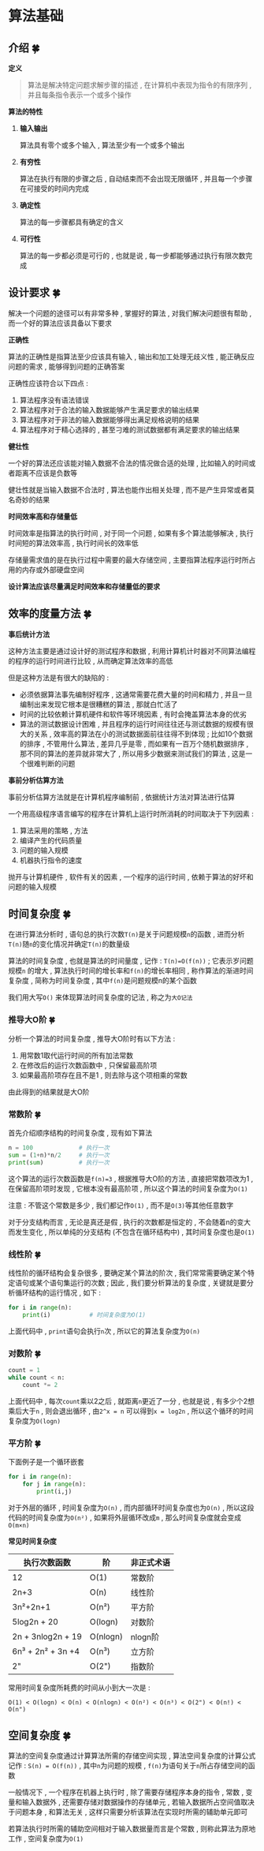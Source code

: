 # 算法基础




<extoc></extoc>

## 介绍  🍀

**定义**

> 算法是解决特定问题求解步骤的描述 , 在计算机中表现为指令的有限序列 , 并且每条指令表示一个或多个操作

**算法的特性**

1. **输入输出**

   算法具有零个或多个输入 , 算法至少有一个或多个输出

2. **有穷性**

   算法在执行有限的步骤之后 , 自动结束而不会出现无限循环 , 并且每一个步骤在可接受的时间内完成

3. **确定性**

   算法的每一步骤都具有确定的含义

4. **可行性**

   算法的每一步都必须是可行的 , 也就是说 , 每一步都能够通过执行有限次数完成

## 设计要求  🍀

解决一个问题的途径可以有非常多种 , 掌握好的算法 , 对我们解决问题很有帮助 , 而一个好的算法应该具备以下要求

**正确性**

算法的正确性是指算法至少应该具有输入 , 输出和加工处理无歧义性 , 能正确反应问题的需求 , 能够得到问题的正确答案

正确性应该符合以下四点 : 

1. 算法程序没有语法错误
2. 算法程序对于合法的输入数据能够产生满足要求的输出结果
3. 算法程序对于非法的输入数据能够得出满足规格说明的结果
4. 算法程序对于精心选择的 , 甚至刁难的测试数据都有满足要求的输出结果

**健壮性**

一个好的算法还应该能对输入数据不合法的情况做合适的处理 , 比如输入的时间或者距离不应该是负数等

健壮性就是当输入数据不合法时 , 算法也能作出相关处理 , 而不是产生异常或者莫名奇妙的结果

**时间效率高和存储量低**

时间效率是指算法的执行时间 , 对于同一个问题 , 如果有多个算法能够解决 , 执行时间短的算法效率高 , 执行时间长的效率低 

存储量需求值的是在执行过程中需要的最大存储空间 , 主要指算法程序运行时所占用的内存或外部硬盘空间

**设计算法应该尽量满足时间效率和存储量低的要求**

## 效率的度量方法  🍀

**事后统计方法**

这种方法主要是通过设计好的测试程序和数据 , 利用计算机计时器对不同算法编程的程序的运行时间进行比较 , 从而确定算法效率的高低

但是这种方法是有很大的缺陷的 : 

- 必须依据算法事先编制好程序 , 这通常需要花费大量的时间和精力 , 并且一旦编制出来发现它根本是很糟糕的算法 , 那就白忙活了
- 时间的比较依赖计算机硬件和软件等环境因素 , 有时会掩盖算法本身的优劣
- 算法的测试数据设计困难 , 并且程序的运行时间往往还与测试数据的规模有很大的关系 , 效率高的算法在小的测试数据面前往往得不到体现 ; 比如10个数据的排序 , 不管用什么算法 , 差异几乎是零 , 而如果有一百万个随机数据排序 , 那不同的算法的差异就非常大了 , 所以用多少数据来测试我们的算法 , 这是一个很难判断的问题

**事前分析估算方法**

事前分析估算方法就是在计算机程序编制前 , 依据统计方法对算法进行估算

一个用高级程序语言编写的程序在计算机上运行时所消耗的时间取决于下列因素 : 

1. 算法采用的策略 , 方法
2. 编译产生的代码质量
3. 问题的输入规模
4. 机器执行指令的速度

抛开与计算机硬件 , 软件有关的因素 , 一个程序的运行时间 , 依赖于算法的好坏和问题的输入规模

## 时间复杂度  🍀

在进行算法分析时 , 语句总的执行次数`T(n)`是关于问题规模`n`的函数 , 进而分析`T(n)`随`n`的变化情况并确定`T(n)`的数量级

算法的时间复杂度 , 也就是算法的时间量度 , 记作 : `T(n)=O(f(n))` ; 它表示岁问题规模`n` 的增大 , 算法执行时间的增长率和`f(n)`的增长率相同 , 称作算法的渐进时间复杂度 , 简称为时间复杂度 , 其中`f(n)`是问题规模n的某个函数

我们用大写`O()` 来体现算法时间复杂度的记法 , 称之为`大O记法`

### 推导大O阶  🍀

分析一个算法的时间复杂度 , 推导大O阶时有以下方法 : 

1. 用常数1取代运行时间的所有加法常数
2. 在修改后的运行次数函数中 , 只保留最高阶项
3. 如果最高阶项存在且不是1 , 则去除与这个项相乘的常数

由此得到的结果就是大O阶

### 常数阶  🍀

首先介绍顺序结构的时间复杂度 , 现有如下算法

```python
n = 100				# 执行一次
sum = (1+n)*n/2		# 执行一次
print(sum)          # 执行一次
```

这个算法的运行次数函数是`f(n)=3` , 根据推导大O阶的方法 , 直接把常数项改为1 , 在保留高阶项时发现 , 它根本没有最高阶项 , 所以这个算法的时间复杂度为`O(1)`

注意 : 不管这个常数是多少 , 我们都记作`O(1)` , 而不是`O(3)`等其他任意数字

对于分支结构而言 , 无论是真还是假 , 执行的次数都是恒定的 , 不会随着n的变大而发生变化 , 所以单纯的分支结构 (不包含在循环结构中) , 其时间复杂度也是`O(1)`

### 线性阶  🍀

线性阶的循环结构会复杂很多 , 要确定某个算法的阶次 , 我们常常需要确定某个特定语句或某个语句集运行的次数 ; 因此 , 我们要分析算法的复杂度 , 关键就是要分析循环结构的运行情况 , 如下 : 

```python
for i in range(n):
    print(i)           # 时间复杂度为O(1)
```

上面代码中 , `print`语句会执行`n`次 , 所以它的算法复杂度为`O(n)`

### 对数阶  🍀

```python
count = 1
while count < n:
    count *= 2
```

上面代码中 , 每次`count`乘以2之后 , 就距离`n`更近了一分 , 也就是说 , 有多少个2想乘后大于`n` , 则会退出循环 , 由`2^x = n` 可以得到`x = log2n`  , 所以这个循环的时间复杂度为`O(logn)`

### 平方阶  🍀

下面例子是一个循环嵌套 

```python
for i in range(n):
    for j in range(n):
        print(i,j)     
```

对于外层的循环 , 时间复杂度为`O(n)` , 而内部循环时间复杂度也为`O(n)` , 所以这段代码的时间复杂度为`O(n²)`  , 如果将外层循环改成`m` , 那么时间复杂度就会变成`O(m×n)`

**常见时间复杂度**

| 执行次数函数            | 阶        | 非正式术语  |
| ----------------- | -------- | ------ |
| 12                | O(1)     | 常数阶    |
| 2n+3              | O(n)     | 线性阶    |
| 3n²+2n+1          | O(n²)    | 平方阶    |
| 5log2n + 20       | O(logn)  | 对数阶    |
| 2n + 3nlog2n + 19 | O(nlogn) | nlogn阶 |
| 6n³ + 2n² + 3n +4 | O(n³)    | 立方阶    |
| 2"                | O(2")    | 指数阶    |

常用时间复杂度所耗费的时间从小到大一次是 : 

`O(1) < O(logn) < O(n) < O(nlogn) < O(n²) < O(n³) < O(2") < O(n!) < O(n")`

## 空间复杂度  🍀

算法的空间复杂度通过计算算法所需的存储空间实现 , 算法空间复杂度的计算公式记作 : `S(n) = O(f(n))` , 其中`n`为问题的规模 , `f(n)`为语句关于`n`所占存储空间的函数

一般情况下 , 一个程序在机器上执行时 , 除了需要存储程序本身的指令 , 常数 , 变量和输入数据外 , 还需要存储对数据操作的存储单元 , 若输入数据所占空间值取决于问题本身 , 和算法无关 , 这样只需要分析该算法在实现时所需的辅助单元即可

若算法执行时所需的辅助空间相对于输入数据量而言是个常数 , 则称此算法为原地工作 , 空间复杂度为`O(1)`